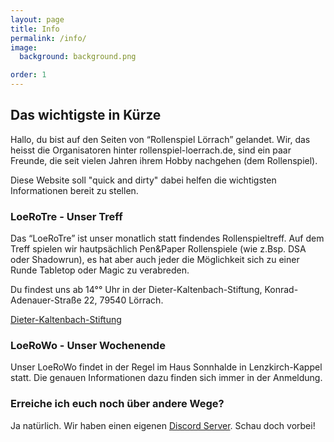 ```yaml
---
layout: page
title: Info
permalink: /info/
image:
  background: background.png

order: 1
---
```

## Das wichtigste in Kürze ##
Hallo, du bist auf den Seiten von “Rollenspiel Lörrach” gelandet. Wir, das heisst die Organisatoren hinter rollenspiel-loerrach.de, sind ein paar Freunde, die seit vielen Jahren ihrem Hobby nachgehen (dem Rollenspiel).

Diese Website soll "quick and dirty" dabei helfen die wichtigsten Informationen bereit zu stellen. 

### LoeRoTre - Unser Treff ###

Das “LoeRoTre” ist unser monatlich statt findendes Rollenspieltreff. Auf dem Treff spielen wir hautpsächlich Pen&Paper Rollenspiele (wie z.Bsp. DSA oder Shadowrun), es hat aber auch jeder die Möglichkeit sich zu einer Runde Tabletop oder Magic zu verabreden.

Du findest uns ab 14°° Uhr in der Dieter-Kaltenbach-Stiftung, Konrad-Adenauer-Straße 22, 79540 Lörrach.

<a href="https://www.openstreetmap.org/?mlat=47.59693&amp;mlon=7.66204#map=18/47.59693/7.66204&amp;layers=N" target="_blank">Dieter-Kaltenbach-Stiftung</a>

### LoeRoWo - Unser Wochenende ###

Unser LoeRoWo findet in der Regel im Haus Sonnhalde in Lenzkirch-Kappel statt. Die genauen Informationen dazu finden sich immer in der Anmeldung.

### Erreiche ich euch noch über andere Wege? ##

Ja natürlich. Wir haben einen eigenen <a href="https://discord.gg/JDf9mJH" target="_blank">Discord Server</a>. Schau doch vorbei!
